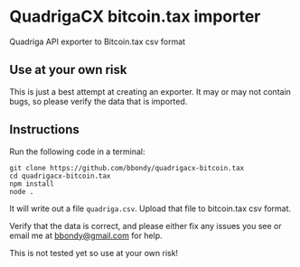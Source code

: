 # QuadrigaCX bitcoin.tax importer

Quadriga API exporter to Bitcoin.tax csv format


## Use at your own risk

This is just a best attempt at creating an exporter. It may or may not contain bugs, so please verify the data that is imported.


## Instructions

Run the following code in a terminal:

```
git clone https://github.com/bbondy/quadrigacx-bitcoin.tax
cd quadrigacx-bitcoin.tax
npm install
node .
```

It will write out a file `quadriga.csv`.
Upload that file to bitcoin.tax csv format.

Verify that the data is correct, and please either fix any issues you see or email me at bbondy@gmail.com for help.

This is not tested yet so use at your own risk!

